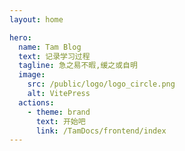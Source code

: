 ```yaml
---
layout: home

hero:
  name: Tam Blog
  text: 记录学习过程
  tagline: 急之易不暇,缓之或自明
  image:
    src: /public/logo/logo_circle.png
    alt: VitePress
  actions:
    - theme: brand
      text: 开始吧
      link: /TamDocs/frontend/index
---
```

